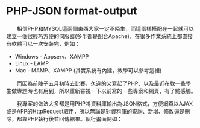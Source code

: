 # PHP-JSON format-output

　　相信PHP和MYSQL這兩個東西大家一定不陌生，而這兩樣搭配在一起就可以建立一個很輕巧方便的伺服器(多半都是配合Apache)，在很多作業系統上都直接有軟體可以一次安裝完，例如：

- Windows - Appserv、XAMPP
- Linux - LAMP
- Mac - MAMP、XAMPP  (其實系統有內建，教學可以參考這裡)

　　而因為前陣子五月初時去比賽，久違的又寫起了PHP、以及最近在教一些學生做專題時也有用到，所以重新審視一下以前寫的一些專案和網頁，有了點感觸。

　　我專案的做法大多都是用PHP將資料庫輸出為JSON格式，方便網頁以AJAX或是APP的HttpRequest取用，所以無論是對資料庫的查詢、新增、修改還是刪除，都靠PHP執行後並回傳結果。執行畫面例如：
